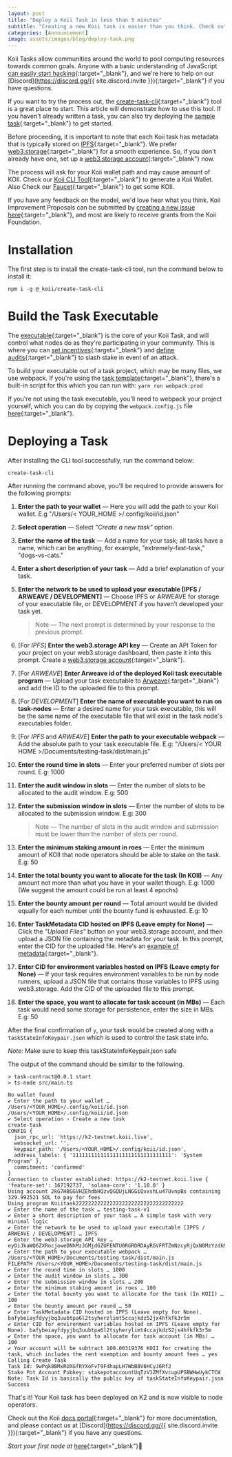 ```yaml
---
layout: post
title: "Deploy a Koii Task in less than 5 minutes"
subtitle: "Creating a new Koii task is easier than you think. Check out our powerful CLI tool to quickly create a task"
categories: [Announcement]
image: assets/images/blog/deploy-task.png
---
```


Koii Tasks allow communities around the world to pool computing resources towards common goals. Anyone with a basic understanding of JavaScript [can easily start hacking](https://docs.koii.network/microservices-and-tasks/quote-of-the-day-example-task){:target="\_blank"}, and we're here to help on our [Discord](https://discord.gg/{{ site.discord.invite }}){:target="\_blank"} if you have questions.

If you want to try the process out, the [create-task-cli](https://www.npmjs.com/package/@_koii/create-task-cli){:target="\_blank"} tool is a great place to start. This article will demonstrate how to use this tool. If you haven't already written a task, you can also try deploying the [sample task](https://github.com/koii-network/task-template){:target="\_blank"} to get started.

Before proceeding, it is important to note that each Koii task has metadata that is typically stored on [IPFS](https://ipfs.tech/){:target="\_blank"}. We prefer [web3.storage](https://web3.storage/){:target="\_blank"} for a smooth experience. So, if you don't already have one, set up a [web3.storage account](https://web3.storage/login/){:target="\_blank"} now.

The process will ask for your Koii wallet path and may cause amount of KOII. Check our [Koii CLI Tool](https://docs.koii.network/develop/koii-software-toolkit-sdk/using-the-cli){:target="\_blank"} to generate a Koii Wallet. Also Check our [Faucet](https://faucet.koii.live/){:target="\_blank"} to get some KOII.

If you have any feedback on the model, we'd love hear what you think. Koii Improvement Proposals can be submitted by [creating a new issue here](https://github.com/koii-network/koii-improvement-proposals){:target="\_blank"}, and most are likely to receive grants from the Koii Foundation.

# Installation

The first step is to install the create-task-cli tool, run the command below to install it:

```
npm i -g @_koii/create-task-cli
```

# Build the Task Executable

The [executable](https://docs.koii.network/microservices-and-tasks/task-development-guide/executable-structure){:target="\_blank"} is the core of your Koii Task, and will control what nodes do as they're participating in your community. This is where you can [set incentives](https://docs.koii.network/microservices-and-tasks/quote-of-the-day-example-task/submit-distribution-list){:target="\_blank"} and [define audits](https://docs.koii.network/microservices-and-tasks/task-development-guide/executable-structure/validate-node){:target="\_blank"} to slash stake in event of an attack.

To build your executable out of a task project, which may be many files, we use webpack. If you're using the [task template](https://github.com/koii-network/task-template){:target="\_blank"}, there's a built-in script for this which you can run with:
`yarn run webpack:prod`

If you're not using the task executable, you'll need to webpack your project yourself, which you can do by copying the `webpack.config.js` file [here](https://github.com/koii-network/task-template/blob/master/webpack.config.js){:target="\_blank"}.

# Deploying a Task

After installing the CLI tool successfully, run the command below:

```
create-task-cli
```

After running the command above, you'll be required to provide answers for the following prompts:

1.  **Enter the path to your wallet** — Here you will add the path to your Koii wallet. E.g "/Users/< YOUR_HOME >/.config/koii/id.json"
2.  **Select operation** — Select _"Create a new task"_ option.
3.  **Enter the name of the task** — Add a name for your task; all tasks have a name, which can be anything, for example, "extremely-fast-task," "dogs-vs-cats."
4.  **Enter a short description of your task** — Add a brief explanation of your task.
5.  **Enter the network to be used to upload your executable [IPFS / ARWEAVE / DEVELOPMENT]** — Choose IPFS or ARWEAVE for storage of your executable file, or DEVELOPMENT if you haven’t developed your task yet.

    > Note — The next prompt is determined by your response to the previous prompt.

6.  [For *IPFS*] **Enter the web3.storage API key** — Create an API Token for your project on your web3.storage dashboard, then paste it into this prompt. Create a [web3.storage account](https://web3.storage/login/){:target="\_blank"}.
7.  [For *ARWEAVE*] **Enter Arweave id of the deployed Koii task executable program** — Upload your task executable to [Arweave](https://www.arweave.org/){:target="\_blank"} and add the ID to the uploaded file to this prompt.
8.  [For *DEVELOPMENT*] **Enter the name of executable you want to run on task-nodes** — Enter a desired name for your task executable, this will be the same name of the executable file that will exist in the task node's executables folder.
9.  [For *IPFS* and *ARWEAVE*] **Enter the path to your executable webpack** — Add the absolute path to your task executable file. E.g: "/Users/< YOUR HOME >/Documents/testing-task/dist/main.js"
10. **Enter the round time in slots** — Enter your preferred number of slots per round. E.g: 1000
11. **Enter the audit window in slots** — Enter the number of slots to be allocated to the audit window. E.g: 500
12. **Enter the submission window in slots** — Enter the number of slots to be allocated to the submission window. E.g: 300

    > Note — The number of slots in the audit window and submission must be lower than the number of slots per round.

13. **Enter the minimum staking amount in roes** — Enter the minimum amount of KOII that node operators should be able to stake on the task. E.g: 50
14. **Enter the total bounty you want to allocate for the task (In KOII)** — Any amount not more than what you have in your wallet though. E.g: 1000 (We suggest the amount could be run at least 4 epochs)
15. **Enter the bounty amount per round** — Total amount would be divided equally for each number until the bounty fund is exhausted. E.g: 10
16. **Enter TaskMetadata CID hosted on IPFS (Leave empty for None)** — Click the _"Upload Files"_ button on your web3.storage account, and then upload a JSON file containing the metadata for your task. In this prompt, enter the CID for the uploaded file. Here's an [example of metadata](https://docs.koii.network/develop/microservices-and-tasks/what-are-tasks/key-components#docusaurus_skipToContent_fallback){:target="\_blank"}.
17. **Enter CID for environment variables hosted on IPFS (Leave empty for None)** — If your task requires environment variables to be run by node runners, upload a JSON file that contains those variables to IPFS using web3.storage. Add the CID of the uploaded file to this prompt.
18. **Enter the space, you want to allocate for task account (in MBs)** — Each task would need some storage for persistence, enter the size in MBs. E.g: 50

After the final confirmation of `y`, your task would be created along with a `taskStateInfoKeypair.json` which is used to control the task state info.

_Note:_ Make sure to keep this taskStateInfoKeypair.json safe

The output of the command should be similar to the following.

```bash=
> task-contract@0.0.1 start
> ts-node src/main.ts

No wallet found
✔ Enter the path to your wallet … /Users/<YOUR_HOME>/.config/koii/id.json
/Users/<YOUR_HOME>/.config/koii/id.json
✔ Select operation › Create a new task
create-task
CONFIG {
  json_rpc_url: 'https://k2-testnet.koii.live',
  websocket_url: '',
  keypair_path: '/Users/<YOUR_HOME>/.config/koii/id.json',
  address_labels: { '11111111111111111111111111111111': 'System Program' },
  commitment: 'confirmed'
}
Connection to cluster established: https://k2-testnet.koii.live { 'feature-set': 167192737, 'solana-core': '1.10.0' }
Using account 2kG7HBGGVHZEhdbHQzvQGQUjLNGGiQvxshLu47UvnpBs containing 329.992521 SOL to pay for fees
Using program Koiitask22222222222222222222222222222222222
✔ Enter the name of the task … testing-task-v1
✔ Enter a short description of your task … A simple task with very minimal logic
✔ Enter the network to be used to upload your executable [IPFS / ARWEAVE / DEVELOPMENT] … IPFS
✔ Enter the web3.storage API key … eyOiJkaWQ6ZXRocjoweDNhMzJGMjdGZUFENTU0RGRDRDAyRGVFRTZmNzcyRjQxN0MzYzdkMTsIm5hbWUiOiJzYXZpbmdIaX
✔ Enter the path to your executable webpack … /Users/<YOUR_HOME>/Documents/testing-task/dist/main.js
FILEPATH /Users/<YOUR_HOME>/Documents/testing-task/dist/main.js
✔ Enter the round time in slots … 1000
✔ Enter the audit window in slots … 300
✔ Enter the submission window in slots … 200
✔ Enter the minimum staking amount in roes … 100
✔ Enter the total bounty you want to allocate for the task (In KOII) … 100
✔ Enter the bounty amount per round … 50
✔ Enter TaskMetadata CID hosted on IPFS (Leave empty for None). bafybeiayfdyyjbq3uubtpa6l2tsyherzlimt5ccajkdz52jx4hfkfk3r5m
✔ Enter CID for environment variables hosted on IPFS (Leave empty for None). bafybeiayfdyyjbq3uubtpa6l2tsyherylimt4ccajkdz52jx4hfkfk3r5m
✔ Enter the space, you want to allocate for task account (in MBs) … 100
✔ Your account will be subtract 100.00319376 KOII for creating the task, which includes the rent exemption and bounty amount fees … yes
Calling Create Task
Task Id: 9wPqk8BMxRUXGfRYXoFvT9FdhapLH7WbB8V6HCyJ6Rf2
Stake Pot Account Pubkey: stakepotaccountUqTzV1ZMfXvcupUPSBWHwUykCTCW
Note: Task Id is basically the public key of taskStateInfoKeypair.json
Success
```

That's it! Your Koii task has been deployed on K2 and is now visible to node operators.

Check out the Koii [docs portal](https://docs.koii.network/develop/microservices-and-tasks/task-development-guide/){:target="\_blank"} for more documentation, and please contact us at [Discord](https://discord.gg/{{ site.discord.invite }}){:target="\_blank"} if you have any questions.

*Start your first node at* [here](https://www.koii.network/node?&utm_campaign=node&utm_medium=koii&utm_source=blog){:target="\_blank"}🌟
